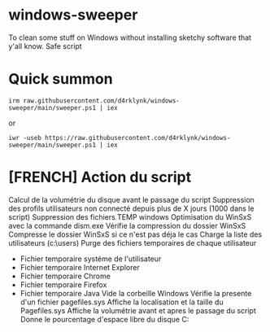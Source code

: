 # windows-sweeper
To clean some stuff on Windows without installing sketchy software that y'all know. Safe script

# Quick summon

`irm raw.githubusercontent.com/d4rklynk/windows-sweeper/main/sweeper.ps1 | iex`

or

`iwr -useb https://raw.githubusercontent.com/d4rklynk/windows-sweeper/main/sweeper.ps1 | iex`

# [FRENCH] Action du script
Calcul de la volumétrie du disque avant le passage du script
Suppression des profils utilisateurs non connecté depuis plus de X jours (1000 dans le script)
Suppression des fichiers TEMP windows
Optimisation du WinSxS avec la commande dism.exe
Vérifie la compression du dossier WinSxS
Compresse le dossier WinSxS si ce n'est pas déja le cas
Charge la liste des utilisateurs (c:\users\)
Purge des fichiers temporaires de chaque utilisateur
 - Fichier temporaire systéme de l'utilisateur
 - Fichier temporaire Internet Explorer
 - Fichier temporaire Chrome
 - Fichier temporaire Firefox
 - Fichier temporaire Java
 Vide la corbeille Windows
 Vérifie la presente d'un fichier pagefiles.sys
 Affiche la localisation et la taille du Pagefiles.sys
 Affiche la volumétrie avant et apres le passage du script
 Donne le pourcentage d'espace libre du disque C:
